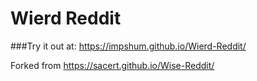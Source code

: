 # Wierd Reddit

###Try it out at: https://impshum.github.io/Wierd-Reddit/


Forked from https://sacert.github.io/Wise-Reddit/
